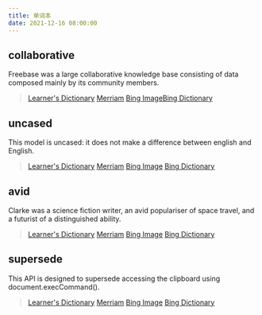 ```yaml
---
title: 单词本
date: 2021-12-16 08:00:00
---
```


## collaborative

Freebase was a large collaborative knowledge base consisting of data composed mainly by its community members.

> [Learner's Dictionary](https://www.learnersdictionary.com/definition/collaborative) [Merriam](https://www.merriam-webster.com/dictionary/collaborative) [Bing Image](https://cn.bing.com/images/search?q=collaborative)[Bing Dictionary](https://cn.bing.com/dict/search?q=collaborative)


## uncased

This model is uncased: it does not make a difference between english and English.

> [Learner's Dictionary](https://www.learnersdictionary.com/definition/uncased)  [Merriam](https://www.merriam-webster.com/dictionary/uncased)  [Bing Image](https://cn.bing.com/images/search?q=uncased)  [Bing Dictionary](https://cn.bing.com/dict/search?q=uncased)


## avid

Clarke was a science fiction writer, an avid populariser of space travel, and a futurist of a distinguished ability.


> [Learner's Dictionary](https://www.learnersdictionary.com/definition/avid)  [Merriam](https://www.merriam-webster.com/dictionary/avid)  [Bing Image](https://cn.bing.com/images/search?q=avid)  [Bing Dictionary](https://cn.bing.com/dict/search?q=avid)


## supersede 

This API is designed to supersede accessing the clipboard using document.execCommand().

> [Learner's Dictionary](https://www.learnersdictionary.com/definition/supersede )  [Merriam](https://www.merriam-webster.com/dictionary/supersede )  [Bing Image](https://cn.bing.com/images/search?q=supersede )  [Bing Dictionary](https://cn.bing.com/dict/search?q=supersede )

